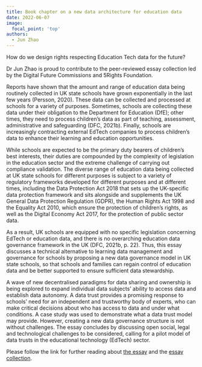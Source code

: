 ```yaml
---
title: Book chapter on a new data architecture for education data
date: 2022-06-07
image:
  focal_point: 'top'
authors:
  - Jun Zhao
---
```



How do we design rights respecting Education Tech data for the future? 

 
Dr Jun Zhao is proud to contribute to the peer-reviewed essay collection led by the Digital Future Commissions and 5Rights Foundation.
 

Reports have shown that the amount and range of education data being routinely collected in UK state schools have grown exponentially in the last few years (Persson, 2020). These data can be collected and processed at schools for a variety of purposes. Sometimes, schools are collecting these data under their obligation to the Department for Education (DfE); other times, they need to process children’s data as part of teaching, assessment, administrative and safeguarding (DFC, 2021b). Finally, schools are increasingly contracting external EdTech companies to process children’s data to enhance their learning and education opportunities.

 

While schools are expected to be the primary duty bearers of children’s best interests, their duties are compounded by the complexity of legislation in the education sector and the extreme challenge of carrying out compliance validation. The diverse range of education data being collected at UK state schools for different purposes is subject to a variety of regulatory frameworks developed for different purposes and at different times, including the Data Protection Act 2018 that sets up the UK-specific data protection framework and sits alongside and supplements the UK General Data Protection Regulation (GDPR), the Human Rights Act 1998 and the Equality Act 2010, which ensure the protection of children’s rights, as well as the Digital Economy Act 2017, for the protection of public sector data.

 

As a result, UK schools are equipped with no specific legislation concerning EdTech or education data, and there is no overarching education data governance framework in the UK (DFC, 2021b, p. 22). Thus, this essay discusses a technical alternative to learning data management and governance for schools by proposing a new data governance model in UK state schools, so that schools and families can regain control of education data and be better supported to ensure sufficient data stewardship.

A wave of new decentralised paradigms for data sharing and ownership is being explored to expand individual data subjects’ ability to access data and establish data autonomy. A data trust provides a promising response to schools’ need for an independent and trustworthy body of experts, who can make critical decisions about who has access to data and under what conditions. A case study was used to demonstrate what a data trust model may provide. However, creating a new data governance structure is not without challenges. The essay concludes by discussing open social, legal and technological challenges to be considered, calling for a pilot model of data trusts in the educational technology (EdTech) sector.

 

Please follow the link for further reading about [the essay](https://educationdatafutures.digitalfuturescommission.org.uk/essays/rethinking-data-futures/call-new-data-governance-datafied-childhood) and the [essay collection](https://educationdatafutures.digitalfuturescommission.org.uk).